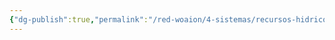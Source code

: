 ```yaml
---
{"dg-publish":true,"permalink":"/red-woaion/4-sistemas/recursos-hidricos/aghua/","title":"Recursos Hidricos","tags":["Agua","Introduccion"],"noteIcon":""}
---
```


